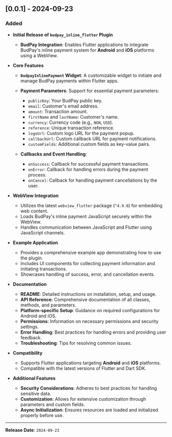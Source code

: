 ## [0.0.1] - 2024-09-23

### Added

- **Initial Release of `budpay_inline_flutter` Plugin**

  - **BudPay Integration**: Enables Flutter applications to integrate BudPay's inline payment system for **Android** and **iOS** platforms using a WebView.

- **Core Features**

  - **`BudpayInlinePayment` Widget**: A customizable widget to initiate and manage BudPay payments within Flutter apps.
  
  - **Payment Parameters**: Support for essential payment parameters:
    - `publicKey`: Your BudPay public key.
    - `email`: Customer's email address.
    - `amount`: Transaction amount.
    - `firstName` and `lastName`: Customer's name.
    - `currency`: Currency code (e.g., `NGN`, `USD`).
    - `reference`: Unique transaction reference.
    - `logoUrl`: Custom logo URL for the payment popup.
    - `callbackUrl`: Custom callback URL for payment notifications.
    - `customFields`: Additional custom fields as key-value pairs.
  
  - **Callbacks and Event Handling**:
    - `onSuccess`: Callback for successful payment transactions.
    - `onError`: Callback for handling errors during the payment process.
    - `onCancel`: Callback for handling payment cancellations by the user.

- **WebView Integration**

  - Utilizes the latest `webview_flutter` package (`^4.9.0`) for embedding web content.
  - Loads BudPay's inline payment JavaScript securely within the WebView.
  - Handles communication between JavaScript and Flutter using JavaScript channels.

- **Example Application**

  - Provides a comprehensive example app demonstrating how to use the plugin.
  - Includes UI components for collecting payment information and initiating transactions.
  - Showcases handling of success, error, and cancellation events.

- **Documentation**

  - **README**: Detailed instructions on installation, setup, and usage.
  - **API Reference**: Comprehensive documentation of all classes, methods, and parameters.
  - **Platform-specific Setup**: Guidance on required configurations for Android and iOS.
  - **Permissions**: Information on necessary permissions and security settings.
  - **Error Handling**: Best practices for handling errors and providing user feedback.
  - **Troubleshooting**: Tips for resolving common issues.

- **Compatibility**

  - Supports Flutter applications targeting **Android** and **iOS** platforms.
  - Compatible with the latest versions of Flutter and Dart SDK.

- **Additional Features**

  - **Security Considerations**: Adheres to best practices for handling sensitive data.
  - **Customization**: Allows for extensive customization through parameters and custom fields.
  - **Async Initialization**: Ensures resources are loaded and initialized properly before use.

---

**Release Date**: `2024-09-23`